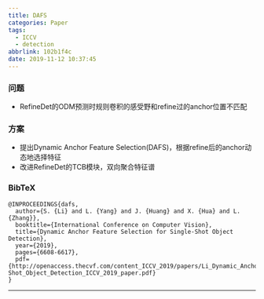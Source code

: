 ```yaml
---
title: DAFS
categories: Paper
tags:
  - ICCV
  - detection
abbrlink: 102b1f4c
date: 2019-11-12 10:37:45
---
```

<p></p>
<!-- more -->

### 问题

- RefineDet的ODM预测时规则卷积的感受野和refine过的anchor位置不匹配

### 方案

- 提出Dynamic Anchor Feature Selection(DAFS)，根据refine后的anchor动态地选择特征
- 改进RefineDet的TCB模块，双向聚合特征谱

### BibTeX
```
@INPROCEEDINGS{dafs,
  author={S. {Li} and L. {Yang} and J. {Huang} and X. {Hua} and L. {Zhang}},
  booktitle={International Conference on Computer Vision}, 
  title={Dynamic Anchor Feature Selection for Single-Shot Object Detection}, 
  year={2019},
  pages={6608-6617},
  pdf={http://openaccess.thecvf.com/content_ICCV_2019/papers/Li_Dynamic_Anchor_Feature_Selection_for_Single-Shot_Object_Detection_ICCV_2019_paper.pdf}
}
```
---